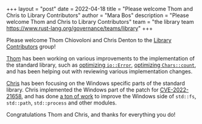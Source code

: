 +++
layout = "post"
date = 2022-04-18
title = "Please welcome Thom and Chris to Library Contributors"
author = "Mara Bos"
description = "Please welcome Thom and Chris to Library Contributors"
team = "the library team <https://www.rust-lang.org/governance/teams/library>"
+++

Please welcome Thom Chiovoloni and Chris Denton to the
[Library Contributors](https://www.rust-lang.org/governance/teams/library#libs-contributors) group!

[Thom](https://github.com/thomcc) has been working on various improvements to the implementation
of the standard library, such as [optimizing `io::Error`](https://github.com/rust-lang/rust/pull/87869),
[optimizing `Chars::count`](https://github.com/rust-lang/rust/pull/90414), and has been helping out
with reviewing various implementation changes.

[Chris](https://github.com/ChrisDenton/) has been focusing on the Windows specific parts of the standard library.
Chris implemented the Windows part of the patch for [CVE-2022-21658](https://blog.rust-lang.org/2022/01/20/cve-2022-21658.html),
and has done [a ton of work](https://github.com/rust-lang/rust/pulls?q=is%3Apr+author%3Achrisdenton+is%3Aclosed)
to improve the Windows side of `std::fs`, `std::path`, `std::process` and other modules.

Congratulations Thom and Chris, and thanks for everything you do!
